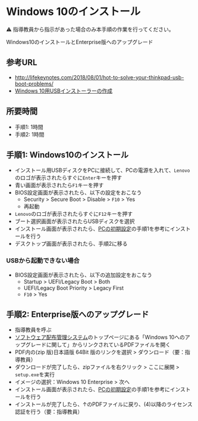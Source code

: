 # Windows 10のインストール

:warning: 指導教員から指示があった場合のみ本手順の作業を行ってください。

Windows10のインストールとEnterprise版へのアップグレード

## 参考URL

- http://lifekeynotes.com/2018/08/01/hot-to-solve-your-thinkpad-usb-boot-problems/
- [Windows 10用USBインストーラーの作成](pc-win10-installer-on-ubuntu.md)

## 所要時間

- 手順1: 1時間
- 手順2: 1時間

## 手順1: Windows10のインストール

- インストール用USBディスクをPCに接続して、PCの電源を入れて、`Lenovo`のロゴが表示されたらすぐに`Enter`キーを押す
- 青い画面が表示されたら`F1`キーを押す
- BIOS設定画面が表示されたら、以下の設定をおこなう
  - Security > Secure Boot > Disable > `F10` > Yes
  - 再起動
- `Lenovo`のロゴが表示されたらすぐに`F12`キーを押す
- ブート選択画面が表示されたらUSBディスクを選択
- インストール画面が表示されたら、[PCの初期設定](pc-initial-setup.md)の手順1を参考にインストールを行う
- デスクトップ画面が表示されたら、手順2に移る

### USBから起動できない場合

- BIOS設定画面が表示されたら、以下の追加設定をおこなう
  - Startup > UEFI/Legacy Boot > Both
  - UEFI/Legacy Boot Priority > Legacy First
  - `F10` > Yes
  
## 手順2: Enterprise版へのアップグレード

- 指導教員を呼ぶ
- [ソフトウェア配布管理システム](https://ds.cc.tsukuba.ac.jp/download/)のトップページにある「Windows 10へのアップグレードに関して」からリンクされているPDFファイルを開く
- PDF内の(zip 版)日本語版 64Bit 版のリンクを選択 > ダウンロード（要：指導教員）
- ダウンロードが完了したら、zipファイルを右クリック > ここに展開 > `setup.exe`を実行
- イメージの選択：Windows 10 Enterprise > 次へ
- インストール画面が表示されたら、[PCの初期設定](pc-initial-setup.md)の手順1を参考にインストールを行う
- インストールが完了したら、↑のPDFファイルに戻り、(4)以降のライセンス認証を行う（要：指導教員）
